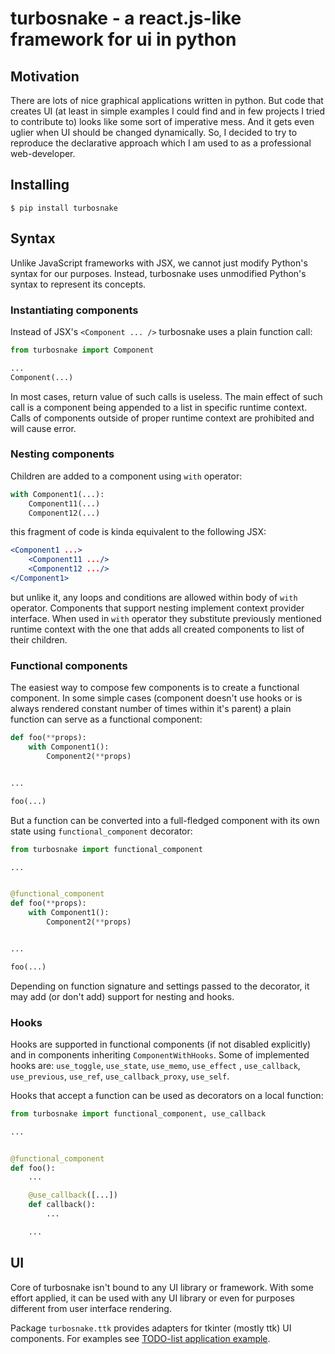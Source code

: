 # turbosnake - a react.js-like framework for ui in python

## Motivation

There are lots of nice graphical applications written in python. But code that creates UI (at least in simple examples I
could find and in few projects I tried to contribute to) looks like some sort of imperative mess. And it gets even
uglier when UI should be changed dynamically. So, I decided to try to reproduce the declarative approach which I am used
to as a professional web-developer.

## Installing

```shell
$ pip install turbosnake
```

## Syntax

Unlike JavaScript frameworks with JSX, we cannot just modify Python's syntax for our purposes. Instead, turbosnake uses
unmodified Python's syntax to represent its concepts.

### Instantiating components

Instead of JSX's `<Component ... />` turbosnake uses a plain function call:

```python
from turbosnake import Component

...
Component(...)
```

In most cases, return value of such calls is useless. The main effect of such call is a component being appended to a
list in specific runtime context. Calls of components outside of proper runtime context are prohibited and will cause
error.

### Nesting components

Children are added to a component using `with` operator:

```python
with Component1(...):
    Component11(...)
    Component12(...)
```

this fragment of code is kinda equivalent to the following JSX:

```jsx
<Component1 ...>
    <Component11 .../>
    <Component12 .../>
</Component1>
```

but unlike it, any loops and conditions are allowed within body of `with` operator. Components that support nesting
implement context provider interface. When used in `with` operator they substitute previously mentioned runtime context
with the one that adds all created components to list of their children.

### Functional components

The easiest way to compose few components is to create a functional component. In some simple cases (component doesn't
use hooks or is always rendered constant number of times within it's parent) a plain function can serve as a functional
component:

```python
def foo(**props):
    with Component1():
        Component2(**props)


...

foo(...)
```

But a function can be converted into a full-fledged component with its own state using `functional_component` decorator:

```python
from turbosnake import functional_component

...


@functional_component
def foo(**props):
    with Component1():
        Component2(**props)


...

foo(...)
```

Depending on function signature and settings passed to the decorator, it may add (or don't add) support for nesting and
hooks.

### Hooks

Hooks are supported in functional components (if not disabled explicitly) and in components
inheriting `ComponentWithHooks`. Some of implemented hooks are: `use_toggle`, `use_state`, `use_memo`, `use_effect`
, `use_callback`, `use_previous`, `use_ref`, `use_callback_proxy`, `use_self`.

Hooks that accept a function can be used as decorators on a local function:

```python
from turbosnake import functional_component, use_callback

...


@functional_component
def foo():
    ...

    @use_callback([...])
    def callback():
        ...

    ...
```

## UI

Core of turbosnake isn't bound to any UI library or framework. With some effort applied, it can be used with any UI
library or even for purposes different from user interface rendering.

Package `turbosnake.ttk` provides adapters for tkinter (mostly ttk) UI components. For examples
see [TODO-list application example](https://github.com/AlexeyBond/turbosnake/blob/master/examples/todo.py).
